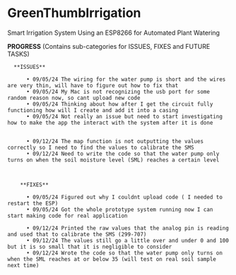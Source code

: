 # GreenThumbIrrigation
Smart Irrigation System Using an ESP8266 for Automated Plant Watering 




**PROGRESS** (Contains sub-categories for ISSUES, FIXES and FUTURE TASKS)


      **ISSUES**

          • 09/05/24 The wiring for the water pump is short and the wires are very thin, will have to figure out how to fix that
          • 09/05/24 My Mac is not recognizing the usb port for some random reason now, so cant upload new code
          • 09/05/24 Thinking about how after I get the circuit fully functioning how will I create and add it into a casing 
          • 09/05/24 Not really an issue but need to start investigating how to make the app the interact with the system after it is done


          • 09/12/24 The map function is not outputting the values correctly so I need to find the values to calibrate the SMS
          • 09/12/24 Need to write the code so that the water pump only turns on when the soil moisture level (SML) reaches a certain level



        **FIXES** 
          
          • 09/05/24 Figured out why I couldnt upload code ( I needed to restart the ESP)
          • 09/05/24 Got the whole prototype system running now I can start making code for real application

          • 09/12/24 Printed the raw values that the analog pin is reading and used that to calibrate the SMS (299-707)
          • 09/12/24 The values still go a little over and under 0 and 100 but it is so small that it is negligible to consider
          • 09/12/24 Wrote the code so that the water pump only turns on when the SML reaches at or below 35 (will test on real soil sample next time)


    





